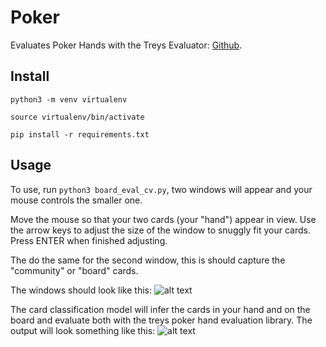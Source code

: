 # Poker
Evaluates Poker Hands with the Treys Evaluator: [Github](https://github.com/ihendley/treys).

## Install
```
python3 -m venv virtualenv

source virtualenv/bin/activate

pip install -r requirements.txt
```

## Usage 

To use, run ``` python3 board_eval_cv.py ```, two windows will appear and your mouse controls the smaller one. 

Move the mouse so that your two cards (your "hand") appear in view. Use the arrow keys to adjust the size of the window to snuggly fit your cards. Press ENTER when finished adjusting. 

The do the same for the second window, this is should capture the "community" or "board" cards. 

The windows should look like this: 
![alt text](https://github.com/bfakhri/tf/blob/master/docs/windows.png "Hand/Board Windows") 

The card classification model will infer the cards in your hand and on the board and evaluate both with the treys poker hand evaluation library. The output will look something like this: 
![alt text](https://github.com/bfakhri/tf/blob/master/docs/model_and_hand_output.png "Hand Evaluation") 
